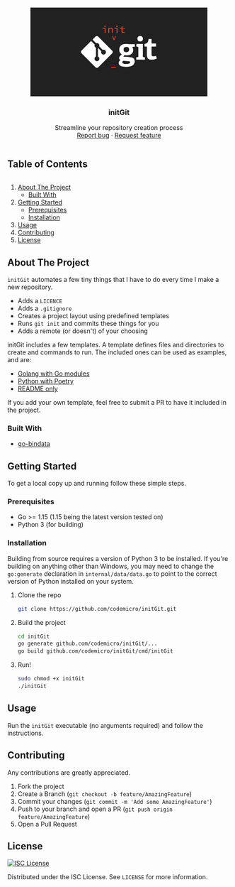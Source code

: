 <!-- PROJECT LOGO -->
<br />
<p align="center">
  <a href="https://github.com/codemicro/initGit">
    <img src="https://raw.githubusercontent.com/codemicro/initGit/master/.github/img.png" alt="Logo" height="200px">
  </a>

  <h3 align="center">initGit</h3>

  <p align="center">
    Streamline your repository creation process
    <br />
    <a href="https://github.com/codemicro/initGit/issues">Report bug</a>
    ·
    <a href="https://github.com/codemicro/initGit/issues">Request feature</a>
  </p>
</p>

<h2 style="display: inline-block">Table of Contents</h2>
<ol>
  <li>
    <a href="#about-the-project">About The Project</a>
    <ul>
      <li><a href="#built-with">Built With</a></li>
    </ul>
  </li>
  <li>
    <a href="#getting-started">Getting Started</a>
    <ul>
      <li><a href="#prerequisites">Prerequisites</a></li>
      <li><a href="#installation">Installation</a></li>
    </ul>
  </li>
  <li><a href="#usage">Usage</a></li>
  <li><a href="#contributing">Contributing</a></li>
  <li><a href="#license">License</a></li>
</ol>

<!-- ABOUT THE PROJECT -->
## About The Project

`initGit` automates a few tiny things that I have to do every time I make a new repository.

  * Adds a `LICENCE`
  * Adds a `.gitignore`
  * Creates a project layout using predefined templates
  * Runs `git init` and commits these things for you
  * Adds a remote (or doesn't) of your choosing

initGit includes a few templates. A template defines files and directories to create and commands to run. The included ones can be used as examples, and are:

* [Golang with Go modules](https://github.com/codemicro/initGit/blob/master/internal/data/dataFiles/templates/go.json)
* [Python with Poetry](https://github.com/codemicro/initGit/blob/master/internal/data/dataFiles/templates/python.json)
* [README only](https://github.com/codemicro/initGit/blob/master/internal/data/dataFiles/templates/readme.json)

If you add your own template, feel free to submit a PR to have it included in the project.

### Built With

* [go-bindata](https://github.com/go-bindata/go-bindata/)

<!-- GETTING STARTED -->
## Getting Started

To get a local copy up and running follow these simple steps.

### Prerequisites

* Go >= 1.15 (1.15 being the latest version tested on)
* Python 3 (for building)

### Installation

Building from source requires a version of Python 3 to be installed. If you're building on anything other than Windows, 
you may need to change the `go:generate` declaration in `internal/data/data.go` to point to the correct version of
Python installed on your system.

1. Clone the repo
   ```sh
   git clone https://github.com/codemicro/initGit.git
   ```
2. Build the project
   ```sh
   cd initGit
   go generate github.com/codemicro/initGit/...
   go build github.com/codemicro/initGit/cmd/initGit
   ```
3. Run!
   ```sh
   sudo chmod +x initGit
   ./initGit
   ```

<!-- USAGE EXAMPLES -->
## Usage

Run the `initGit` executable (no arguments required) and follow the instructions.

<!-- CONTRIBUTING -->
## Contributing

Any contributions are greatly appreciated.

1. Fork the project
2. Create a Branch (`git checkout -b feature/AmazingFeature`)
3. Commit your changes (`git commit -m 'Add some AmazingFeature'`)
4. Push to your branch and open a PR (`git push origin feature/AmazingFeature`)
5. Open a Pull Request

<!-- LICENSE -->
## License

[![ISC License][license-shield]][license-url]

Distributed under the ISC License. See `LICENSE` for more information.

[license-shield]: https://img.shields.io/github/license/codemicro/initGit.svg?style=for-the-badge
[license-url]: https://github.com/codemicro/initGit/blob/master/LICENSE
